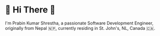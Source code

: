 
# 👋 Hi There 👋

I'm Prabin Kumar Shrestha, a passionate Software Development Engineer, originally from Nepal 🇳🇵, currently residing in St. John's, NL, Canada 🇨🇦.

<!--
**prabinKshrestha/prabinKshrestha** is a ✨ _special_ ✨ repository because its `README.md` (this file) appears on your GitHub profile.

Here are some ideas to get you started:

- 🔭 I’m currently working on ...
- 🌱 I’m currently learning ...
- 👯 I’m looking to collaborate on ...
- 🤔 I’m looking for help with ...
- 💬 Ask me about ...
- 📫 How to reach me: ...
- 😄 Pronouns: ...
- ⚡ Fun fact: ...
-->

